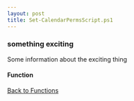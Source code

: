 ```yaml
---
layout: post
title: Set-CalendarPermsScript.ps1
---
```


### something exciting

Some information about the exciting thing

#### Function

<script src="https://gist-it.appspot.com/github.com/BanterBoy/scripts-blog/blob/master/PowerShell/functions/exchange/Set-CalendarPermsScript.ps1" crossorigin="anonymous"></script>

<a href="/menu/_pages/functions.html">Back to Functions</a>
